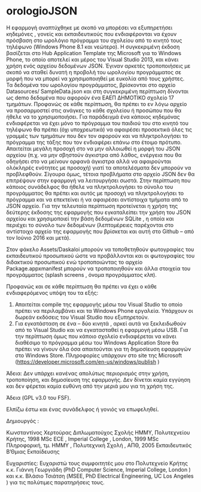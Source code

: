 # orologioJSON

Η εφαρμογή αναπτύχθηκε με σκοπό να μπορέσει να εξυπηρετήσει κηδεμόνες , 
γονείς και εκπαιδευτικούς  που ενδιαφέρονται να έχουν πρόσβαση στο ωρολόγιο πρόγραμμα
του σχολείου από το κινητό τους τηλέφωνο (Windows Phone 8.1 και νεώτερο). 
Η συγκεκριμένη έκδοση βασίζεται στο Hub Application Template της Microsoft για το Windows Phone, 
το οποίο αποτελεί και μέρος του Visual Studio 2013, και κάνει χρήση ενός αρχείου δεδομένων JSON. 
Έγιναν αρκετές τροποποιήσεις με σκοπό να σταθεί δυνατή η  προβολή του ωρολογίου προγράμματος 
σε μορφή που να μπορεί να χρησιμοποιηθεί με ευκολία από τους χρήστες.  
Τα δεδομένα του ωρολογίου προγράμματος, βρίσκονται στο αρχείο Datasources/ SampleData.json 
και στη συγκεκριμένη περίπτωση δίνονται ως demo δεδομένα που αφορούν ένα 
ΕΑΕΠ ΔΗΜΟΤΙΚΟ σχολείο 17 τμημάτων. Προφανώς σε κάθε περίπτωση, 
θα πρέπει το εν λόγω αρχείο να προσαρμοστεί στις ανάγκες το κάθε σχολείου ή προσώπου που
θα ήθελε να το χρησιμοποιήσει. Για παράδειγμά ένα κάποιος  κηδεμόνας ενδιαφέρεται να έχει
μόνο το πρόγραμμα του παιδιού του στο κινητό του τηλέφωνο θα πρέπει (όχι υποχρεωτικά) να αφαιρέσει 
προσεκτικά όλες τις γραμμές των τμημάτων που δεν τον αφορούν και να πληκτρολογήσει το πρόγραμμα 
της τάξης που τον ενδιαφέρει επάνω στο έτοιμο πρότυπο. Απαιτείται μεγάλη προσοχή στο να μην αλλοιωθεί 
η μορφή του JSON αρχείου (π.χ. να μην σβηστούν άγκιστρα από λάθος, ενέργεια που θα οδηγήσει στο να
 μείνουν ορφανά άγκιστρα αλλά να αφαιρούνται ολόκληρές ενότητες με προσοχή) γιατί τα αποτελέσματα 
 δεν μπορούν να προβλεφθούν. Σίγουρα όμως, τέτοια προβλήματα στο αρχείο JSON δεν θα επιτρέψουν στην 
 εφαρμογή να λειτουργήσει σωστά. Στην περίπτωση που κάποιος συνάδελφος θα ήθελε να πληκτρολογήσει το 
 σύνολο του προγράμματος θα πρέπει και αυτός με προσοχή να πληκτρολογήσει το πρόγραμμα και να επεκτείνει
 ή να αφαιρέσει αντίστοιχα τμήματα από το JSON αρχείο. Για την τελευταία περίπτωση προτείνεται
 η χρήση της δεύτερης έκδοσης της εφαρμογής που εγκαταλείπει την χρήση του JSON αρχείου και χρησιμοποιεί
 την βάση δεδομένων SQLite , η οποία και περιέχει το σύνολο των δεδομένων (λεπτομέρειες παρέχονται στο 
 αντίστοιχο αρχείο της εφαρμογής που βρίσκεται και αυτή στο Github – από τον Ιούνιο 2016 και μετά).

Στον φάκελο Assets/Daskaloi μπορούν να τοποθετηθούν φωτογραφίες του εκπαιδευτικού προσωπικού ώστε 
να προβάλλονται και οι φωτογραφίες του διδακτικού προσωπικού ενώ τροποποιώντας το αρχείο Package.appxmanifest 
μπορούν να τροποποιηθούν και άλλα στοιχεία του προγράμματος (splash screens , όνομα προγράμματος κλπ).


Προφανώς και σε κάθε περίπτωση θα πρέπει να έχει ο κάθε ενδιαφερόμενος υπόψη του τα εξής: 
1.	Απαιτείται compile της εφαρμογής μέσω του Visual Studio το οποίο πρέπει να περιλαμβάνει και τα Windows Phone εργαλεία. 
Υπάρχουν οι δωρεάν εκδόσεις του Visual Studio που εξυπηρετούν. 
2.	Για εγκατάσταση σε ένα – δύο κινητά , αρκεί αυτά να ξεκλειδωθούν από το Visual Studio 
και να εγκατασταθεί η εφαρμογή μέσω USB. Για την περίπτωση όμως που κάποιο σχολείο ενδιαφέρεται 
να κάνει διαθέσιμο το πρόγραμμα μέσω του Windows Application Store θα πρέπει να γίνουν όλα όσα απαιτούνται
για τη δημοσίευση εφαρμογών στο Windows Store.
Πληροφορίες υπάρχουν στο site της Microsoft (https://developer.microsoft.com/en-us/windows/publish )


Άδεια: Δεν υπάρχει κανένας απολύτως περιορισμός στην χρήση, τροποποίηση, και δημοσίευση της εφαρμογής.
  Δεν δίνεται καμία εγγύηση και δεν φέρεται καμία ευθύνη από την μεριά μου για τη χρήση της. 

Άδεια (GPL v3.0 του FSF). 

Ελπίζω έστω και ένας συνάδελφος ή γονιός να επωφεληθεί.  

Δημιουργός : 

Κωνσταντίνος Χερτούρας
Διπλωματούχος Σχολής ΗΜΜΥ, Πολυτεχνείου Κρήτης, 1998
MSc ECE , Imperial College , London, 1999
MSc Πληροφορική, τμ. ΗΜΜΥ , Πολυτεχνική Σχολή , ΑΠΘ, 2005
Εκπαιδευτικός Β’Θμιας Εκπαίδευσης

Ευχαριστίες: 
Ευχαριστώ τους συμφοιτητές μου στο Πολυτεχνείο Κρήτης 
κ.κ. Γιάννη Γεωργιάδη (PhD Computer Science,  Imperial College, London ) 
και κ.κ. Βλάσιο Τσιάτση  (MSEE, PhD Electrical Engineering, UC Los Angeles )
για τις πολύτιμες παρατηρήσεις τους. 
